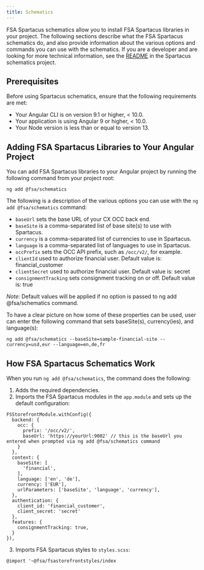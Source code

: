 ```yaml
---
title: Schematics
---
```


FSA Spartacus schematics allow you to install FSA Spartacus libraries in your project. The following sections describe what the FSA Spartacus schematics do, and also provide information about the various options and commands you can use with the schematics. If you are a developer and are looking for more technical information, see the [README](https://github.com/SAP/spartacus/blob/develop/projects/schematics/README.md) in the Spartacus schematics project.

## Prerequisites

Before using Spartacus schematics, ensure that the following requirements are met:

- Your Angular CLI is on version 9.1 or higher, < 10.0.
- Your application is using Angular 9 or higher, < 10.0.
- Your Node version is less than or equal to version 13.

## Adding FSA Spartacus Libraries to Your Angular Project

You can add FSA Spartacus libraries to your Angular project by running the following command from your project root:

```shell
ng add @fsa/schematics
```

The following is a description of the various options you can use with the `ng add @fsa/schematics` command:

- `baseUrl` sets the base URL of your CX OCC back end.
- `baseSite` is a comma-separated list of base site(s) to use with Spartacus.
- `currency` is a comma-separated list of currencies to use in Spartacus.
- `language` is a comma-separated list of languages to use in Spartacus.
- `occPrefix` sets the OCC API prefix, such as `/occ/v2/`, for example.
- `clientId` used to authorize financial user. Default value is: financial_customer
- `clientSecret` used to authorize financial user. Default value is: secret
- `consignmentTracking` sets consignment tracking on or off. Default value is: true

*Note:* Default values will be applied if no option is passed to ng add @fsa/schematics command.

To have a clear picture on how some of these properties can be used, user can enter the following command that sets baseSite(s), currency(ies), and language(s):
```shell
ng add @fsa/schematics --baseSite=sample-financial-site --currency=usd,eur --language=en,de,fr
```

## How FSA Spartacus Schematics Work

When you run `ng add @fsa/schematics`, the command does the following:

1. Adds the required dependencies.
2. Imports the FSA Spartacus modules in the `app.module` and sets up the default configuration:
```shell
FSStorefrontModule.withConfig({
  backend: {
    occ: {
      prefix: '/occ/v2/',
      baseUrl: 'https://yourUrl:9002' // this is the baseUrl you entered when prompted via ng add @fsa/schematics command
    }
  },
  context: {
    baseSite: [
      'financial',
    ],
    language: ['en', 'de'],
    currency: ['EUR'],
    urlParameters: ['baseSite', 'language', 'currency'],
  },
  authentication: {
    client_id: 'financial_customer',
    client_secret: 'secret'
  },
  features: {
    consignmentTracking: true,
  }
}),
```
3. Imports FSA Spartacus styles to `styles.scss`:
```shell
@import '~@fsa/fsastorefrontstyles/index
```


